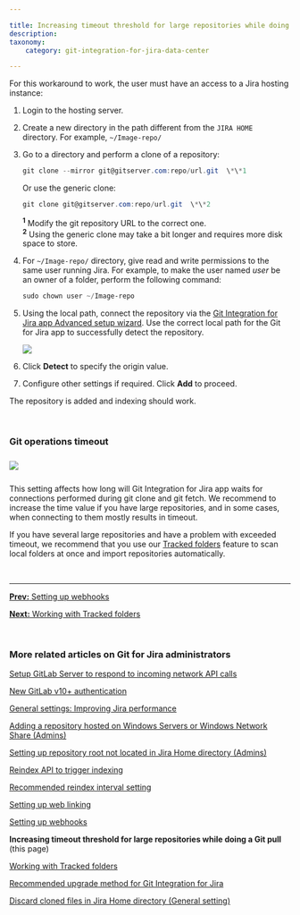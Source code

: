 ```yaml
---

title: Increasing timeout threshold for large repositories while doing a Git pull
description:
taxonomy:
    category: git-integration-for-jira-data-center

---
```


For this workaround to work, the user must have an access to a Jira hosting instance:

1.  Login to the hosting server.

2.  Create a new directory in the path different from the `JIRA HOME` directory. For example, `~/Image-repo/`

3.  Go to a directory and perform a clone of a repository:

    ```powershell
    git clone --mirror git@gitserver.com:repo/url.git  \*\*1
    ```

    Or use the generic clone:

    ```powershell
    git clone git@gitserver.com:repo/url.git  \*\*2
    ```

    <sup><b>1</b></sup> Modify the git repository URL to the correct one.<br>
    <sup><b>2</b></sup> Using the generic clone may take a bit longer and requires more disk space to store.

4.  For `~/Image-repo/` directory, give read and write permissions to the same user running Jira.
    For example, to make the user named _user_ be an owner of a folder, perform the following command:

    ```powershell
    sudo chown user ~/Image-repo
    ```

5.  Using the local path, connect the repository via the [Git Integration for Jira app Advanced setup wizard](/git-integration-for-jira-data-center/connecting-a-repository-via-advanced-setup-gij-self-managed). Use the correct local path for the Git for Jira app to successfully detect the repository.

    ![](/wp-content/uploads/gij-connect-git-repo-advanced-local-path-c.png)

6.  Click **Detect** to specify the origin value.

7.  Configure other settings if required. Click **Add** to proceed.


The repository is added and indexing should work.

&nbsp;

### Git operations timeout

<img src='/wp-content/uploads/gij-git-serverdc-repo-cfg-git-operations-timeout.png' style='display:block;margin:25px auto;max-width:100%' />

This setting affects how long will Git Integration for Jira app waits for connections performed during git clone and git fetch. We recommend to increase the time value if you have large repositories, and in some cases, when connecting to them mostly results in timeout.

<div class="bbb-callout bbb--tip">
    <div class="irow">
    <div class="ilogobox">
        <span class="logoimg"></span>
    </div>
    <div class="imsgbox">
        If you have several large repositories and have a problem with exceeded timeout, we recommend that you use our <a href='/git-integration-for-jira-data-center/working-with-tracked-folders'>Tracked folders</a> feature to scan local folders at once and import repositories automatically.
    </div>
    </div>
</div>

&nbsp;
* * *

[**Prev:** Setting up webhooks](/git-integration-for-jira-data-center/setting-up-webhooks-gij-self-managed)

[**Next:** Working with Tracked folders](/git-integration-for-jira-data-center/working-with-tracked-folders-gij-self-managed)

&nbsp;

### More related articles on Git for Jira administrators

[Setup GitLab Server to respond to incoming network API calls](/git-integration-for-jira-data-center/setup-gitLab-server-to-respond-to-incoming-network-API-calls-gij-self-managed)

[New GitLab v10+ authentication](/git-integration-for-jira-data-center/New-GitLab-v10-authentication-gij-self-managed)

[General settings: Improving Jira performance](/git-integration-for-jira-data-center/general-settings-Improving-Jira-performance-gij-self-managed)

[Adding a repository hosted on Windows Servers or Windows Network Share (Admins)](/git-integration-for-jira-data-center/adding-a-repository-hosted-on-windows-servers-or-windows-network-share-(admins)-gij-self-managed)

[Setting up repository root not located in Jira Home directory (Admins)](/git-integration-for-jira-data-center/setting-up-repository-root-not-located-in-Jira-Home-directory-(admins)-gij-self-managed)

[Reindex API to trigger indexing](/git-integration-for-jira-data-center/reindex-API-to-trigger-indexing-gij-self-managed)

[Recommended reindex interval setting](/git-integration-for-jira-data-center/recommended-reindex-interval-setting-gij-self-managed)

[Setting up web linking](/git-integration-for-jira-data-center/setting-up-web-linking-gij-self-managed)

[Setting up webhooks](/git-integration-for-jira-data-center/setting-up-webhooks-gij-self-managed)

**Increasing timeout threshold for large repositories while doing a Git pull** (this page)

[Working with Tracked folders](/git-integration-for-jira-data-center/working-with-Tracked-folders-gij-self-managed)

[Recommended upgrade method for Git Integration for Jira](/git-integration-for-jira-data-center/recommended-upgrade-method-for-git-integration-for-jira-gij-self-managed)

[Discard cloned files in Jira Home directory (General setting)](/git-integration-for-jira-data-center/discard-cloned-files-in-Jira-Home-directory-(general-setting)-gij-self-managed)

